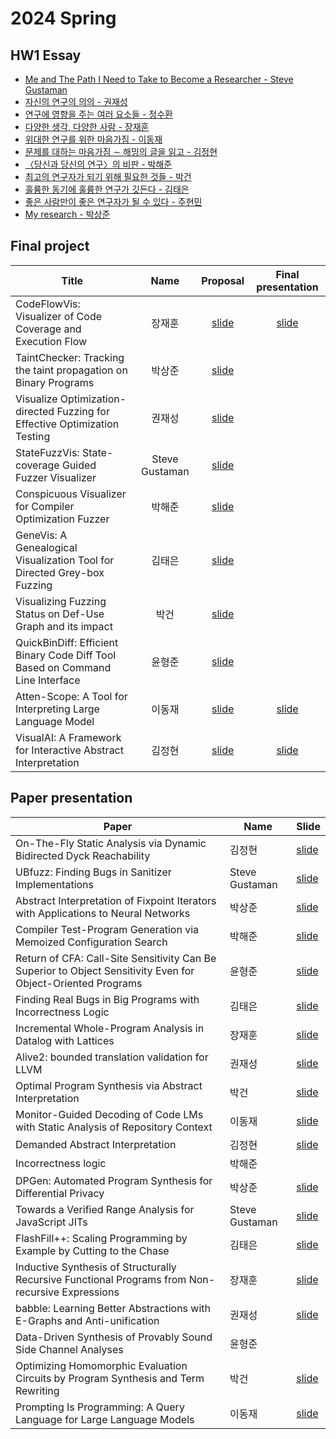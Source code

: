 # 2024 Spring
## HW1 Essay

- [Me and The Path I Need to Take to Become a Researcher - Steve Gustaman](assignment/2024/hw1-SteveGustaman.pdf)
- [자신의 연구의 의의 - 권재성](assignment/2024/hw1-JaeseongKwon.pdf)
- [연구에 영향을 주는 여러 요소들 - 정수환](assignment/2024/hw1-SuhwanJeong.pdf)
- [다양한 생각, 다양한 사람 - 장재훈](assignment/2024/hw1-JaehoonJang.pdf)
- [위대한 연구를 위한 마음가짐 - 이동재](assignment/2024/hw1-DongjaeLee.pdf)
- [문제를 대하는 마음가짐 ∼ 해밍의 글을 읽고 - 김정현](assignment/2024/hw1-JunghyunKim.pdf)
- [〈당신과 당신의 연구〉의 비판 - 박해준](assignment/2024/hw1-HaejoonPark.pdf)
- [최고의 연구자가 되기 위해 필요한 것들 - 박건](assignment/2024/hw1-GeonPark.pdf)
- [훌륭한 동기에 훌륭한 연구가 깃든다 - 김태은](assignment/2024/hw1-TaeeunKim.pdf)
- [좋은 사람만이 좋은 연구자가 될 수 있다 - 주현민](assignment/2024/hw1-HyunminJu.pdf)
- [My research - 박상준](assignment/2024/hw1-SangjunPark.pdf)

## Final project

| Title | Name | Proposal | Final presentation |
|-------|:----:|:--------:|:------------------:|
| CodeFlowVis: Visualizer of Code Coverage and Execution Flow | 장재훈 | [slide](assignment/2024/proposal-JaehoonJang.pdf) | [slide](assignment/2024/final-JaehoonJang.pdf) |
| TaintChecker: Tracking the taint propagation on Binary Programs | 박상준 | [slide](assignment/2024/proposal-SangjunPark.pdf)| |
| Visualize Optimization-directed Fuzzing for Effective Optimization Testing | 권재성 | [slide](assignment/2024/proposal-JaeseongKwon.pdf) | |
| StateFuzzVis: State-coverage Guided Fuzzer Visualizer | Steve Gustaman | [slide](assignment/2024/proposal-SteveGustaman.pdf) | |
| Conspicuous Visualizer for Compiler Optimization Fuzzer | 박해준 | [slide](assignment/2024/proposal-HaejoonPark.pdf) | |
| GeneVis: A Genealogical Visualization Tool for Directed Grey-box Fuzzing | 김태은 | [slide](assignment/2024/proposal-TaeeunKim.pdf) | |
| Visualizing Fuzzing Status on Def-Use Graph and its impact | 박건 | [slide](assignment/2024/proposal-GeonPark.pdf) | |
| QuickBinDiff: Efficient Binary Code Diff Tool Based on Command Line Interface | 윤형준 | [slide](assignment/2024/proposal-HyungjoonYoon.pdf) | |
| Atten-Scope: A Tool for Interpreting Large Language Model | 이동재 | [slide](assignment/2024/proposal-DongjaeLee.pdf) | [slide](assignment/2024/final-DongjaeLee.pdf) |
| VisualAI: A Framework for Interactive Abstract Interpretation | 김정현 | [slide](assignment/2024/proposal-Jung_Hyun_Kim.pdf) | [slide](assignment/2024/final-Jung_Hyun_Kim.pdf) |

## Paper presentation

| Paper | Name | Slide |
|-------|------|-------|
| On-The-Fly Static Analysis via Dynamic Bidirected Dyck Reachability                                                              | 김정현         | [slide](assignment/2024/paper1-Jung_Hyun_Kim.pdf) |
| UBfuzz: Finding Bugs in Sanitizer Implementations                                                                                | Steve Gustaman | [slide](assignment/2024/paper1-SteveGustaman.pdf) |
| Abstract Interpretation of Fixpoint Iterators with Applications to Neural Networks                                               | 박상준         |  [slide](assignment/2024/paper1-SangjunPark.pdf)|
| Compiler Test-Program Generation via Memoized Configuration Search                                                               | 박해준         | [slide](assignment/2024/paper1-HaejoonPark.pdf) |
| Return of CFA: Call-Site Sensitivity Can Be Superior to Object Sensitivity Even for Object-Oriented Programs                     | 윤형준         | [slide](assignment/2024/paper1-HyungjoonYoon.pdf) |
| Finding Real Bugs in Big Programs with Incorrectness Logic                                                                       | 김태은         | [slide](assignment/2024/paper1-TaeeunKim.pdf) |
| Incremental Whole-Program Analysis in Datalog with Lattices                                                                      | 장재훈         | [slide](assignment/2024/paper1-JaehoonJang.pdf) |
| Alive2: bounded translation validation for LLVM                                                                                  | 권재성         | [slide](assignment/2024/paper1-JaeseongKwon.pdf) |
| Optimal Program Synthesis via Abstract Interpretation                                                                            | 박건           | [slide](assignment/2024/paper1-GeonPark.pdf) |
| Monitor-Guided Decoding of Code LMs with Static Analysis of Repository Context                                                   | 이동재         | [slide](assignment/2024/paper1-DongjaeLee.pdf) |
| Demanded Abstract Interpretation                                                                                                 | 김정현         | [slide](assignment/2024/paper2-Jung_Hyun_Kim.pdf) |
| Incorrectness logic                                                                                                              | 박해준         |  |
| DPGen: Automated Program Synthesis for Differential Privacy                                                                      | 박상준         | [slide](assignment/2024/paper2-SangjunPark.pdf) |
| Towards a Verified Range Analysis for JavaScript JITs                                                                            | Steve Gustaman | [slide](assignment/2024/paper2-SteveGustaman.pdf) |
| FlashFill++: Scaling Programming by Example by Cutting to the Chase                                                              | 김태은         | [slide](assignment/2024/paper2-TaeeunKim.pdf) |
| Inductive Synthesis of Structurally Recursive Functional Programs from Non-recursive Expressions                                 | 장재훈         | [slide](assignment/2024/paper2-JaehoonJang.pdf) |
| babble: Learning Better Abstractions with E-Graphs and Anti-unification                                                          | 권재성         | [slide](assignment/2024/paper2-JaeseongKwon.pdf) |
| Data-Driven Synthesis of Provably Sound Side Channel Analyses                                                                    | 윤형준         |  |
| Optimizing Homomorphic Evaluation Circuits by Program Synthesis and Term Rewriting                                               | 박건           | [slide](assignment/2024/paper2-GeonPark.pdf) |
| Prompting Is Programming: A Query Language for Large Language Models                                                             | 이동재         | [slide](assignment/2024/paper2-DongjaeLee.pdf) |
